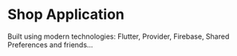 # Shop Application

Built using modern technologies: Flutter, Provider, Firebase, Shared Preferences and friends...
